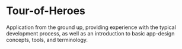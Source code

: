 # Tour-of-Heroes
Application from the ground up, providing experience with the typical development process, as well as an introduction to basic app-design concepts, tools, and terminology.
